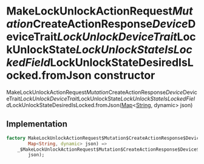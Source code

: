 


# MakeLockUnlockActionRequest$Mutation$CreateActionResponse$Device$DeviceTrait$LockUnlockDeviceTrait$LockUnlockState$LockUnlockStateIsLockedField$LockUnlockStateDesiredIsLocked.fromJson constructor







MakeLockUnlockActionRequest$Mutation$CreateActionResponse$Device$DeviceTrait$LockUnlockDeviceTrait$LockUnlockState$LockUnlockStateIsLockedField$LockUnlockStateDesiredIsLocked.fromJson([Map](https://api.flutter.dev/flutter/dart-core/Map-class.html)&lt;[String](https://api.flutter.dev/flutter/dart-core/String-class.html), dynamic> json)





## Implementation

```dart
factory MakeLockUnlockActionRequest$Mutation$CreateActionResponse$Device$DeviceTrait$LockUnlockDeviceTrait$LockUnlockState$LockUnlockStateIsLockedField$LockUnlockStateDesiredIsLocked.fromJson(
        Map<String, dynamic> json) =>
    _$MakeLockUnlockActionRequest$Mutation$CreateActionResponse$Device$DeviceTrait$LockUnlockDeviceTrait$LockUnlockState$LockUnlockStateIsLockedField$LockUnlockStateDesiredIsLockedFromJson(
        json);
```







